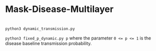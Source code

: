 # Mask-Disease-Multilayer

# ## 

`
python3 dynamic_transmission.py
`

`
python3 fixed_p_dynamic.py p
`
where the parameter  `0 <= p <= 1` is the disease baseline transmission probability.
